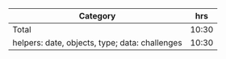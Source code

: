 
| Category                                       | hrs   |
|------------------------------------------------|-------|
| Total                                          | 10:30 |
| helpers: date, objects, type; data: challenges | 10:30 |
